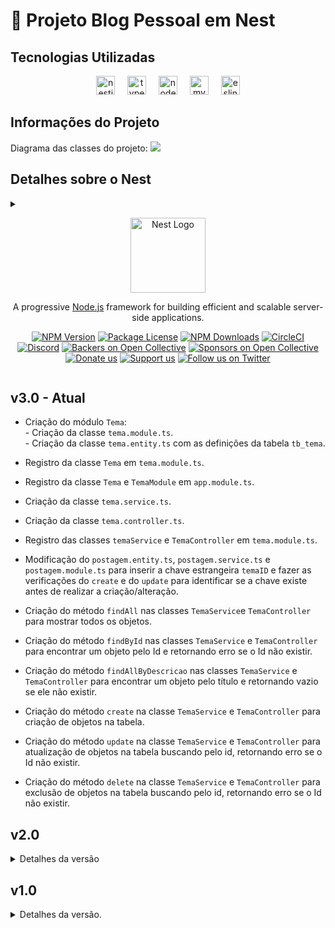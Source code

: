 # 👤 Projeto Blog Pessoal em Nest

## Tecnologias Utilizadas

<div align="center">
  <img src="https://cdn.jsdelivr.net/gh/devicons/devicon/icons/nestjs/nestjs-original.svg" height="30" alt="nestjs logo"  />
  <img width="12" />
    <img src="https://cdn.jsdelivr.net/gh/devicons/devicon/icons/typescript/typescript-original.svg" height="30" alt="typescript logo"  />
  <img width="12" />
  <img src="https://cdn.jsdelivr.net/gh/devicons/devicon/icons/nodejs/nodejs-original.svg" height="30" alt="nodejs logo"  />
  <img width="12" />
  <img src="https://cdn.jsdelivr.net/gh/devicons/devicon/icons/mysql/mysql-original.svg" height="30" alt="mysql logo"  />
  <img width="12" />
  <img src="https://cdn.jsdelivr.net/gh/devicons/devicon/icons/eslint/eslint-original.svg" height="30" alt="eslint logo"  />
</div>

## Informações do Projeto

Diagrama das classes do projeto:
<img src='https://camo.githubusercontent.com/c9f02ab37e969c86d9c938202535710e294b3f2da88c2a512347e07553e2d8f1/68747470733a2f2f692e696d6775722e636f6d2f4641756233616f2e6a7067' />

## Detalhes sobre o Nest

<details> 
<summary>
<p align="center">
  <a href="http://nestjs.com/" target="blank"><img src="https://nestjs.com/img/logo-small.svg" width="120" alt="Nest Logo" /></a>
</p>

[circleci-image]: https://img.shields.io/circleci/build/github/nestjs/nest/master?token=abc123def456
[circleci-url]: https://circleci.com/gh/nestjs/nest

  <p align="center">A progressive <a href="http://nodejs.org" target="_blank">Node.js</a> framework for building efficient and scalable server-side applications.</p>
    <p align="center">
<a href="https://www.npmjs.com/~nestjscore" target="_blank"><img src="https://img.shields.io/npm/v/@nestjs/core.svg" alt="NPM Version" /></a>
<a href="https://www.npmjs.com/~nestjscore" target="_blank"><img src="https://img.shields.io/npm/l/@nestjs/core.svg" alt="Package License" /></a>
<a href="https://www.npmjs.com/~nestjscore" target="_blank"><img src="https://img.shields.io/npm/dm/@nestjs/common.svg" alt="NPM Downloads" /></a>
<a href="https://circleci.com/gh/nestjs/nest" target="_blank"><img src="https://img.shields.io/circleci/build/github/nestjs/nest/master" alt="CircleCI" /></a>
<a href="https://discord.gg/G7Qnnhy" target="_blank"><img src="https://img.shields.io/badge/discord-online-brightgreen.svg" alt="Discord"/></a>
<a href="https://opencollective.com/nest#backer" target="_blank"><img src="https://opencollective.com/nest/backers/badge.svg" alt="Backers on Open Collective" /></a>
<a href="https://opencollective.com/nest#sponsor" target="_blank"><img src="https://opencollective.com/nest/sponsors/badge.svg" alt="Sponsors on Open Collective" /></a>
  <a href="https://paypal.me/kamilmysliwiec" target="_blank"><img src="https://img.shields.io/badge/Donate-PayPal-ff3f59.svg" alt="Donate us"/></a>
    <a href="https://opencollective.com/nest#sponsor"  target="_blank"><img src="https://img.shields.io/badge/Support%20us-Open%20Collective-41B883.svg" alt="Support us"></a>
  <a href="https://twitter.com/nestframework" target="_blank"><img src="https://img.shields.io/twitter/follow/nestframework.svg?style=social&label=Follow" alt="Follow us on Twitter"></a>
</p>
  <!--[![Backers on Open Collective](https://opencollective.com/nest/backers/badge.svg)](https://opencollective.com/nest#backer)
  [![Sponsors on Open Collective](https://opencollective.com/nest/sponsors/badge.svg)](https://opencollective.com/nest#sponsor)-->

</summary>

## Description

[Nest](https://github.com/nestjs/nest) framework TypeScript starter repository.

## Project setup

```bash
$ npm install
```

## Compile and run the project

```bash
# development
$ npm run start

# watch mode
$ npm run start:dev

# production mode
$ npm run start:prod
```

## Run tests

```bash
# unit tests
$ npm run test

# e2e tests
$ npm run test:e2e

# test coverage
$ npm run test:cov
```

## Deployment

When you're ready to deploy your NestJS application to production, there are some key steps you can take to ensure it runs as efficiently as possible. Check out the [deployment documentation](https://docs.nestjs.com/deployment) for more information.

If you are looking for a cloud-based platform to deploy your NestJS application, check out [Mau](https://mau.nestjs.com), our official platform for deploying NestJS applications on AWS. Mau makes deployment straightforward and fast, requiring just a few simple steps:

```bash
$ npm install -g @nestjs/mau
$ mau deploy
```

With Mau, you can deploy your application in just a few clicks, allowing you to focus on building features rather than managing infrastructure.

## Resources

Check out a few resources that may come in handy when working with NestJS:

- Visit the [NestJS Documentation](https://docs.nestjs.com) to learn more about the framework.
- For questions and support, please visit our [Discord channel](https://discord.gg/G7Qnnhy).
- To dive deeper and get more hands-on experience, check out our official video [courses](https://courses.nestjs.com/).
- Deploy your application to AWS with the help of [NestJS Mau](https://mau.nestjs.com) in just a few clicks.
- Visualize your application graph and interact with the NestJS application in real-time using [NestJS Devtools](https://devtools.nestjs.com).
- Need help with your project (part-time to full-time)? Check out our official [enterprise support](https://enterprise.nestjs.com).
- To stay in the loop and get updates, follow us on [X](https://x.com/nestframework) and [LinkedIn](https://linkedin.com/company/nestjs).
- Looking for a job, or have a job to offer? Check out our official [Jobs board](https://jobs.nestjs.com).

## Support

Nest is an MIT-licensed open source project. It can grow thanks to the sponsors and support by the amazing backers. If you'd like to join them, please [read more here](https://docs.nestjs.com/support).

## Stay in touch

- Author - [Kamil Myśliwiec](https://twitter.com/kammysliwiec)
- Website - [https://nestjs.com](https://nestjs.com/)
- Twitter - [@nestframework](https://twitter.com/nestframework)

## License

Nest is [MIT licensed](https://github.com/nestjs/nest/blob/master/LICENSE).

</details>

## v3.0 - Atual

- Criação do módulo `Tema`:<br>- Criação da classe `tema.module.ts`.<br>- Criação da classe `tema.entity.ts` com as definições da tabela `tb_tema`.

- Registro da classe `Tema` em `tema.module.ts`.

- Registro da classe `Tema` e `TemaModule` em `app.module.ts`.

- Criação da classe `tema.service.ts`.

- Criação da classe `tema.controller.ts`.

- Registro das classes `temaService` e `TemaController` em `tema.module.ts`.

- Modificação do `postagem.entity.ts`, `postagem.service.ts` e `postagem.module.ts` para inserir a chave estrangeira `temaID` e fazer as verificações do `create` e do `update` para identificar se a chave existe antes de realizar a criação/alteração.

- Criação do método `findAll` nas classes `TemaService`e `TemaController` para mostrar todos os objetos.

- Criação do método `findById` nas classes `TemaService` e `TemaController` para encontrar um objeto pelo Id e retornando erro se o Id não existir.

- Criação do método `findAllByDescricao` nas classes `TemaService` e `TemaController` para encontrar um objeto pelo título e retornando vazio se ele não existir.

- Criação do método `create` na classe `TemaService` e `TemaController` para criação de objetos na tabela.

- Criação do método `update` na classe `TemaService` e `TemaController` para atualização de objetos na tabela buscando pelo id, retornando erro se o Id não existir.

- Criação do método `delete` na classe `TemaService` e `TemaController` para exclusão de objetos na tabela buscando pelo id, retornando erro se o Id não existir.

## v2.0

<details>
<summary>
Detalhes da versão
</summary>

- Criação da classe `postagem.service.ts`.

- Criação da classe `postagem.controller.ts`.

- Registro das classes `PostagemService` e `PostagemController` em `postagem.module.ts`.

- Criação do método `findAll` nas classes `PostagemService`e `PostagemController` para mostrar todos os objetos.

- Criação do método `findById` nas classes `PostagemService` e `PostagemController` para encontrar um objeto pelo Id e retornando erro se o Id não existir.

- Criação do método `findAllByTitulo` nas classes `PostagemService` e `PostagemController` para encontrar um objeto pelo título e retornando vazio se ele não existir.

- Criação do método `create` na classe `PostagemService` e `PostagemController` para criação de objetos na tabela.

- Criação do método `update` na classe `PostagemService` e `PostagemController` para atualização de objetos na tabela buscando pelo id, retornando erro se o Id não existir.

- Criação do método `delete` na classe `PostagemService` e `PostagemController` para exclusão de objetos na tabela buscando pelo id, retornando erro se o Id não existir.
</details>

## v1.0

<details>
<summary>
Detalhes da versão.
</summary>

- Modificação da classe `main`: <br>- Configuração do fuso horário para UTC-03:00 <br>- Ativação do `ValidationPipe` para validar dados em todas as requisições. <br> - Habilitação do `CORS` para permitir requisições de diferentes origens.

- Criação do banco de dados `db_blogpessoal`.

- Configuração da conexão com banco de dados no `app.module.ts`.

- Criação do módulo `Postagem`:<br>- Criação da classe `postagem.module.ts`.<br>- Criação da classe `postagem.entity.ts` com as definições da tabela `tb_postagens`.

- Registro da classe `Postagem` em `postagem.module.ts`.

- Registro da classe `Postagem` e `PostagemModule` em `app.module.ts`.
</details>
